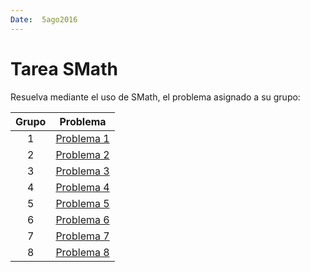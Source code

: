 ```yaml
---
Date:  5ago2016
---
```


# Tarea SMath

Resuelva mediante el uso de SMath, el problema asignado a su grupo:

| Grupo | Problema |
|:----:|:------:|
|1| [Problema 1](https://goo.gl/photos/1FdY2MGfJLPHiggc9)|
|2| [Problema 2](https://goo.gl/photos/6omvDSFm9SD482cR9)|
|3| [Problema 3](https://goo.gl/photos/WwAxceFf9PAov9hS9)|
|4| [Problema 4](https://goo.gl/photos/Vt2REhYsyXUNSExeA)|
|5| [Problema 5](https://goo.gl/photos/C3oBUY7G7hzQd8n17)|
|6| [Problema 6](https://goo.gl/photos/fUqrn46SJPF4EgX99)|
|7| [Problema 7](https://goo.gl/photos/pduGvWqKiiUHwc5W6)|
|8| [Problema 8](https://goo.gl/photos/4efuseZjWg5SC7Ta6)|